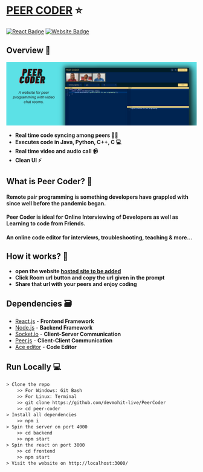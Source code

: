 # [PEER CODER](link-to-hosted-site) ⭐

[![React Badge](http://img.shields.io/badge/Powered%20By-React-blue?style=for-the-badge&logo=react)](https://reactjs.org/)
[![Website Badge](https://img.shields.io/badge/Visit-Now-green?style=for-the-badge&logo=vercel)](link-to-hosted-site/)

## Overview 👀

![](assets/bg.png)

- **Real time code syncing among peers 👨‍💻**
- **Executes code in Java, Python, C++, C 💻**
- **Real time video and audio call 📹**
- **Clean UI ⚡**

## What is Peer Coder? 🤔

#### Remote pair programming is something developers have grappled with since well before the pandemic began.

#### Peer Coder is ideal for Online Interviewing of Developers as well as Learning to code from Friends.

#### An online code editor for interviews, troubleshooting, teaching & more…

## How it works? 🤔

- **open the website [hosted site to be added](link-to-hosted-site)**
- **Click Room url button and copy the url given in the prompt**
- **Share that url with your peers and enjoy coding**

## Dependencies 🗃

- [React.js](https://reactjs.org/) - **Frontend Framework**
- [Node.js](https://nodejs.org/en/) - **Backend Framework**
- [Socket.io](https://socket.io/) - **Client-Server Communication**
- [Peer.js](https://peerjs.com/) - **Client-Client Communication**
- [Ace editor](https://www.npmjs.com/package/react-ace) - **Code Editor**

## Run Locally 💻

```
> Clone the repo
    >> For Windows: Git Bash
    >> For Linux: Terminal
    >> git clone https://github.com/devmohit-live/PeerCoder
    >> cd peer-coder
> Install all dependencies
    >> npm i
> Spin the server on port 4000
    >> cd backend
    >> npm start
> Spin the react on port 3000
    >> cd frontend
    >> npm start
> Visit the website on http://localhost:3000/

```
